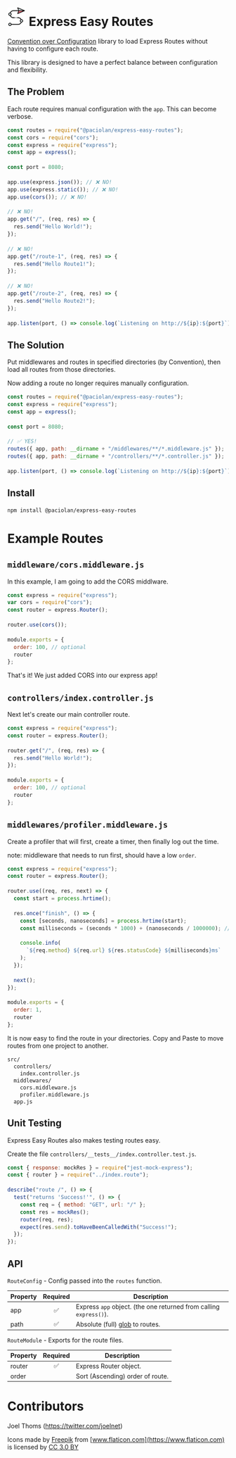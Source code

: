 # ![Route Icon](https://raw.githubusercontent.com/Paciolan/express-easy-routes/master/media/route_1604183-42x42.png) Express Easy Routes

[Convention over Configuration](https://en.wikipedia.org/wiki/Convention_over_configuration)
library to load Express Routes without having to configure each route.

This library is designed to have a perfect balance between configuration and flexibility.

## The Problem

Each route requires manual configuration with the `app`. This can become verbose.

```javascript
const routes = require("@paciolan/express-easy-routes");
const cors = require("cors");
const express = require("express");
const app = express();

const port = 8080;

app.use(express.json()); // ❌ NO!
app.use(express.static()); // ❌ NO!
app.use(cors()); // ❌ NO!

// ❌ NO!
app.get("/", (req, res) => {
  res.send("Hello World!");
});

// ❌ NO!
app.get("/route-1", (req, res) => {
  res.send("Hello Route1!");
});

// ❌ NO!
app.get("/route-2", (req, res) => {
  res.send("Hello Route2!");
});

app.listen(port, () => console.log(`Listening on http://${ip}:${port}`));
```

## The Solution

Put middlewares and routes in specified directories (by Convention), then load all routes from those directories.

Now adding a route no longer requires manually configuration.

```javascript
const routes = require("@paciolan/express-easy-routes");
const express = require("express");
const app = express();

const port = 8080;

// ✅ YES!
routes({ app, path: __dirname + "/middlewares/**/*.middleware.js" });
routes({ app, path: __dirname + "/controllers/**/*.controller.js" });

app.listen(port, () => console.log(`Listening on http://${ip}:${port}`));
```

## Install

```bash
npm install @paciolan/express-easy-routes
```

# Example Routes

## `middleware/cors.middleware.js`

In this example, I am going to add the CORS middlware.

```javascript
const express = require("express");
var cors = require("cors");
const router = express.Router();

router.use(cors());

module.exports = {
  order: 100, // optional
  router
};
```

That's it! We just added CORS into our express app!

## `controllers/index.controller.js`

Next let's create our main controller route.

```javascript
const express = require("express");
const router = express.Router();

router.get("/", (req, res) => {
  res.send("Hello World!");
});

module.exports = {
  order: 100, // optional
  router
};
```

## `middlewares/profiler.middleware.js`

Create a profiler that will first, create a timer, then finally log out the time.

note: middleware that needs to run first, should have a low `order`.

```javascript
const express = require("express");
const router = express.Router();

router.use((req, res, next) => {
  const start = process.hrtime();

  res.once("finish", () => {
    const [seconds, nanoseconds] = process.hrtime(start);
    const milliseconds = (seconds * 1000) + (nanoseconds / 1000000); // prettier-ignore

    console.info(
      `${req.method} ${req.url} ${res.statusCode} ${milliseconds}ms`
    );
  });

  next();
});

module.exports = {
  order: 1,
  router
};
```

It is now easy to find the route in your directories. Copy and Paste to move routes from one project to another.

```
src/
  controllers/
    index.controller.js
  middlewares/
    cors.middleware.js
    profiler.middleware.js
  app.js
```

## Unit Testing

Express Easy Routes also makes testing routes easy.

Create the file `controllers/__tests__/index.controller.test.js`.

```javascript
const { response: mockRes } = require("jest-mock-express");
const { router } = require("../index.route");

describe("route /", () => {
  test("returns 'Success!'", () => {
    const req = { method: "GET", url: "/" };
    const res = mockRes();
    router(req, res);
    expect(res.send).toHaveBeenCalledWith("Success!");
  });
});
```

## API

`RouteConfig` - Config passed into the `routes` function.

| Property | Required | Description                                                           |
| -------- | :------: | --------------------------------------------------------------------- |
| app      |    ✅    | Express `app` object. (the one returned from calling `express()`).    |
| path     |    ✅    | Absolute (full) [glob](https://www.npmjs.com/package/glob) to routes. |

`RouteModule` - Exports for the route files.

| Property | Required | Description                      |
| -------- | :------: | -------------------------------- |
| router   |    ✅    | Express Router object.           |
| order    |          | Sort (Ascending) order of route. |

# Contributors

Joel Thoms (https://twitter.com/joelnet)

Icons made by [Freepik](https://www.freepik.com) from [www.flaticon.com](https://www.flaticon.com) is licensed by [CC 3.0 BY](http://creativecommons.org/licenses/by/3.0)
